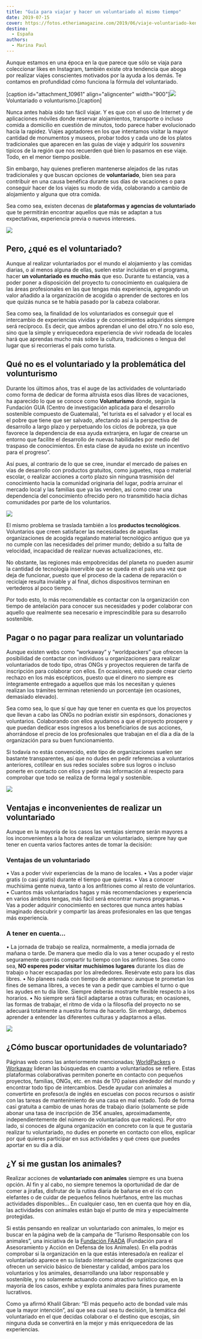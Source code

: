 ```yaml
---
title: "Guía para viajar y hacer un voluntariado al mismo tiempo"
date: 2019-07-15
cover: https://fotos.etheriamagazine.com/2019/06/viaje-voluntariado-kenia.jpg
destino: 
  - España
authors: 
  - Marina Paul
---
```


Aunque estamos en una época en la que parece que sólo se viaja para coleccionar likes en 
Instagram, también existe otra tendencia que aboga por realizar viajes conscientes 
motivados por la ayuda a los demás. Te contamos en profundidad cómo funciona la fórmula 
del voluntariado. 

\[caption id="attachment\_10961" align="aligncenter" width="900"\]![](https://fotos.etheriamagazine.com/2019/06/viajes-voluntariado-volunturismo.jpg) Voluntariado o volunturismo.\[/caption\]

Nunca antes había sido tan fácil viajar. Y es que con el uso de Internet y de aplicaciones móviles donde reservar alojamientos, transporte o incluso comida a domicilio en cuestión de minutos, todo parece haber evolucionado hacia la rapidez. Viajes agotadores en los que intentamos visitar la mayor cantidad de monumentos y museos, probar todos y cada uno de los platos tradicionales que aparecen en las guías de viaje y adquirir los _souvenirs_ típicos de la región que nos recuerden qué bien lo pasamos en ese viaje. Todo, en el menor tiempo posible.

Sin embargo, hay quienes prefieren mantenerse alejados de las rutas tradicionales y que buscan opciones de **voluntariado**, bien sea para contribuir en una causa benéfica durante sus días de vacaciones o para conseguir hacer de los viajes su modo de vida, colaborando a cambio de alojamiento y alguna que otra comida.

Sea como sea, existen decenas de **plataformas y agencias de voluntariado** que te permitirán encontrar aquellos que más se adaptan a tus expectativas, experiencia previa o nuevos intereses.

![](https://fotos.etheriamagazine.com/2019/06/viaje-voluntariado-jordania.jpg)

## Pero, ¿qué es el voluntariado?

Aunque al realizar voluntariados por el mundo el alojamiento y las comidas diarias, o al menos alguna de ellas, suelen estar incluidas en el programa, hacer **un voluntariado es mucho más** que eso. Durante tu estancia, vas a poder poner a disposición del proyecto tu conocimiento en cualquiera de las áreas profesionales en las que tengas más experiencia, agregando un valor añadido a la organización de acogida o aprender de sectores en los que quizás nunca se te había pasado por la cabeza colaborar.

Sea como sea, la finalidad de los voluntariados es conseguir que el intercambio de experiencias vividas y de conocimientos adquiridos siempre será recíproco. Es decir, que ambos aprendan el uno del otro.Y no solo eso, sino que la simple y enriquecedora experiencia de vivir rodeada de locales hará que aprendas mucho más sobre la cultura, tradiciones o lengua del lugar que si recorrieras el país como turista.

## Qué no es el voluntariado y la problemática del volunturismo

Durante los últimos años, tras el auge de las actividades de voluntariado como forma de dedicar de forma altruista esos días libres de vacaciones, ha aparecido lo que se conoce como **Volunturismo** donde, según la Fundación GUA (Centro de investigación aplicada para el desarrollo sostenible compuesto de Guatemala), “el turista es el salvador y el local es el pobre que tiene que ser salvado, afectando así a la perspectiva de desarrollo a largo plazo y perpetuando los ciclos de pobreza, ya que favorece la dependencia de esa ayuda extranjera, en lugar de crearse un entorno que facilite el desarrollo de nuevas habilidades por medio del traspaso de conocimientos. En esta clase de ayuda no existe un incentivo para el progreso”.

Así pues, al contrario de lo que se cree, inundar el mercado de países en vías de desarrollo con productos gratuitos, como juguetes, ropa o material escolar, o realizar acciones a corto plazo sin ninguna trasmisión del conocimiento hacia la comunidad originaria del lugar, podría arruinar el mercado local y las familias que ya las venden, así como crear una dependencia del conocimiento ofrecido pero no transmitido hacia dichas comunidades por parte de los voluntarios.

![](https://fotos.etheriamagazine.com/2019/06/viaje-voluntariado-elefantes-kenia.jpg)

El mismo problema se traslada también a los **productos tecnológicos**. Voluntarios que creen satisfacer las necesidades de aquellas organizaciones de acogida regalando material tecnológico antiguo que ya no cumple con las necesidades del primer mundo; debido a su falta de velocidad, incapacidad de realizar nuevas actualizaciones, etc.

No obstante, las regiones más empobrecidas del planeta no pueden asumir la cantidad de tecnología inservible que se queda en el país una vez que deja de funcionar, puesto que el proceso de la cadena de reparación o reciclaje resulta inviable y al final, dichos dispositivos terminan en vertederos al poco tiempo.

Por todo esto, lo más recomendable es contactar con la organización con tiempo de antelación para conocer sus necesidades y poder colaborar con aquello que realmente sea necesario e imprescindible para su desarrollo sostenible.

## Pagar o no pagar para realizar un voluntariado

Aunque existen webs como “workaway” y “worldpackers” que ofrecen la posibilidad de contactar con individuos u organizaciones para realizar voluntariados de todo tipo, otras ONGs y proyectos requieren de tarifa de inscripción para colaborar con ellos. En ocasiones, esto puede crear cierto rechazo en los más escépticos, puesto que el dinero no siempre es íntegramente entregado a aquellos que más los necesitan y quienes realizan los trámites terminan reteniendo un porcentaje (en ocasiones, demasiado elevado).

Sea como sea, lo que sí que hay que tener en cuenta es que los proyectos que llevan a cabo las ONGs no podrían existir sin espónsors, donaciones y voluntarios. Colaborando con ellos ayudamos a que el proyecto prospere y que puedan dedicar esos ingresos a los beneficiarios de sus acciones, ahorrándose el precio de los profesionales que trabajan en el día a día de la organización para su buen funcionamiento.

Si todavía no estás convencido, este tipo de organizaciones suelen ser bastante transparentes, así que no dudes en pedir referencias a voluntarios anteriores, cotillear en sus redes sociales sobre sus logros o incluso ponerte en contacto con ellos y pedir más información al respecto para comprobar que todo se realiza de forma legal y sostenible.

![](https://fotos.etheriamagazine.com/2019/06/viaje-voluntariado-kenia.jpg)

## Ventajas e inconvenientes de realizar un voluntariado

Aunque en la mayoría de los casos las ventajas siempre serán mayores a los inconvenientes a la hora de realizar un voluntariado, siempre hay que tener en cuenta varios factores antes de tomar la decisión:

### Ventajas de un voluntariado

• Vas a poder vivir experiencias de la mano de locales. • Vas a poder viajar gratis (o casi gratis) durante el tiempo que quieras. • Vas a conocer muchísima gente nueva, tanto a los anfitriones como al resto de voluntarios. • Cuantos más voluntariados hagas y más recomendaciones y experiencia en varios ámbitos tengas, más fácil será encontrar nuevos programas. • Vas a poder adquirir conocimiento en sectores que nunca antes habías imaginado descubrir y compartir las áreas profesionales en las que tengas más experiencia.

### A tener en cuenta…

• La jornada de trabajo se realiza, normalmente, a media jornada de mañana o tarde. De manera que medio día lo vas a tener ocupado y el resto seguramente querrás compartir tu tiempo con los anfitriones. Sea como sea, **NO esperes poder visitar muchísimos lugares** durante los días de trabajo o hacer escapadas por los alrededores. Resérvate esto para los días libres. • No planees nada con tiempo de antemano: aunque te prometan los fines de semana libres, a veces te van a pedir que cambies el turno o que les ayudes en tu día libre. Siempre deberás mostrarte flexible respecto a los horarios. • No siempre será fácil adaptarse a otras culturas; en ocasiones, las formas de trabajar, el ritmo de vida o la filosofía del proyecto no se adecuará totalmente a nuestra forma de hacerlo. Sin embargo, debemos aprender a entender las diferentes culturas y adaptarnos a ellas.

![](https://fotos.etheriamagazine.com/2019/06/viaje-voluntariado-mexico.jpg)

## ¿Cómo buscar oportunidades de voluntariado?

Páginas web como las anteriormente mencionadas; [WorldPackers](https://www.worldpackers.com/es) o [Workaway](https://www.workaway.info/) lideran las búsquedas en cuanto a voluntariados se refiere. Estas plataformas colaborativas permiten ponerte en contacto con pequeños proyectos, familias, ONGs, etc. en más de 170 países alrededor del mundo y encontrar todo tipo de intercambios. Desde ayudar con animales a convertirte en profesor/a de inglés en escuelas con pocos recursos o asistir con las tareas de mantenimiento de una casa en mal estado. Todo de forma casi gratuita a cambio de unas horas de trabajo diario (solamente se pide abonar una tasa de inscripción de 35€ anuales, aproximadamente, independientemente del número de voluntariados que realices). Por otro lado, si conoces de alguna organización en concreto con la que te gustaría realizar tu voluntariado, no dudes en ponerte en contacto con ellos, explicar por qué quieres participar en sus actividades y qué crees que puedes aportar en su día a día.

## ¿Y si me gustan los animales?

Realizar acciones de **voluntariado con animales** siempre es una buena opción. Al fin y al cabo, no siempre tenemos la oportunidad de dar de comer a jirafas, disfrutar de la rutina diaria de bañarse en el río con elefantes o de cuidar de pequeños felinos huérfanos, entre las muchas actividades disponibles... En cualquier caso, ten en cuenta que hoy en día, las actividades con animales están bajo el punto de mira y especialmente protegidas.

Si estás pensando en realizar un voluntariado con animales, lo mejor es buscar en la página web de la campaña de “Turismo Responsable con los animales”, una iniciativa de la [Fundación FAADA](http://faada.org/) (Fundación para el Asesoramiento y Acción en Defensa de los Animales). En ella podrás comprobar si la organización en la que estás interesado/a en realizar el voluntariado aparece en su listado internacional de organizaciones que ofrecen un servicio básico de bienestar y calidad, ambos para los voluntarios y los animales, desarrollando una labor responsable y sostenible, y no solamente actuando como atractivo turístico que, en la mayoría de los casos, exhibe y explota animales para fines puramente lucrativos.

Como ya afirmó Khalil Gibran: “El más pequeño acto de bondad vale más que la mayor intención”, así que sea cual sea tu decisión, la temática del voluntariado en el que decidas colaborar o el destino que escojas, sin ninguna duda se convertirá en la mejor y más enriquecedora de las experiencias.
